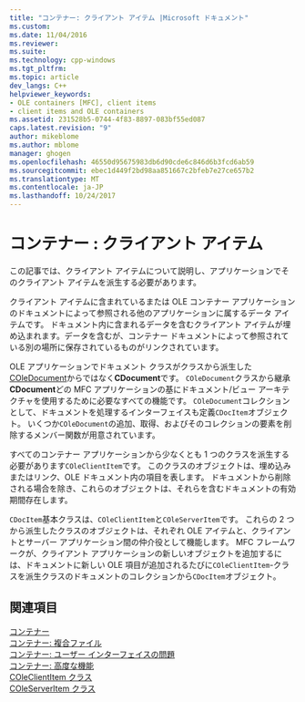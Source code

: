 ```yaml
---
title: "コンテナー: クライアント アイテム |Microsoft ドキュメント"
ms.custom: 
ms.date: 11/04/2016
ms.reviewer: 
ms.suite: 
ms.technology: cpp-windows
ms.tgt_pltfrm: 
ms.topic: article
dev_langs: C++
helpviewer_keywords:
- OLE containers [MFC], client items
- client items and OLE containers
ms.assetid: 231528b5-0744-4f83-8897-083bf55ed087
caps.latest.revision: "9"
author: mikeblome
ms.author: mblome
manager: ghogen
ms.openlocfilehash: 46550d95675983db6d90cde6c846d6b3fcd6ab59
ms.sourcegitcommit: ebec1d449f2bd98aa851667c2bfeb7e27ce657b2
ms.translationtype: MT
ms.contentlocale: ja-JP
ms.lasthandoff: 10/24/2017
---
```

# <a name="containers-client-items"></a>コンテナー : クライアント アイテム
この記事では、クライアント アイテムについて説明し、アプリケーションでそのクライアント アイテムを派生する必要があります。  
  
 クライアント アイテムに含まれているまたは OLE コンテナー アプリケーションのドキュメントによって参照される他のアプリケーションに属するデータ アイテムです。 ドキュメント内に含まれるデータを含むクライアント アイテムが埋め込まれます。データを含むが、コンテナー ドキュメントによって参照されている別の場所に保存されているものがリンクされています。  
  
 OLE アプリケーションでドキュメント クラスがクラスから派生した[COleDocument](../mfc/reference/coledocument-class.md)からではなく**CDocument**です。 `COleDocument`クラスから継承**CDocument**どの MFC アプリケーションの基にドキュメント/ビュー アーキテクチャを使用するために必要なすべての機能です。 `COleDocument`コレクションとして、ドキュメントを処理するインターフェイスも定義`CDocItem`オブジェクト。 いくつか`COleDocument`の追加、取得、およびそのコレクションの要素を削除するメンバー関数が用意されています。  
  
 すべてのコンテナー アプリケーションから少なくとも 1 つのクラスを派生する必要があります`COleClientItem`です。 このクラスのオブジェクトは、埋め込みまたはリンク、OLE ドキュメント内の項目を表します。 ドキュメントから削除される場合を除き、これらのオブジェクトは、それらを含むドキュメントの有効期間存在します。  
  
 `CDocItem`基本クラスは、`COleClientItem`と`COleServerItem`です。 これらの 2 つから派生したクラスのオブジェクトは、それぞれ OLE アイテムと、クライアントとサーバー アプリケーション間の仲介役として機能します。 MFC フレームワークが、クライアント アプリケーションの新しいオブジェクトを追加するには、ドキュメントに新しい OLE 項目が追加されるたびに`COleClientItem`-クラスを派生クラスのドキュメントのコレクションから`CDocItem`オブジェクト。  
  
## <a name="see-also"></a>関連項目  
 [コンテナー](../mfc/containers.md)   
 [コンテナー: 複合ファイル](../mfc/containers-compound-files.md)   
 [コンテナー: ユーザー インターフェイスの問題](../mfc/containers-user-interface-issues.md)   
 [コンテナー: 高度な機能](../mfc/containers-advanced-features.md)   
 [COleClientItem クラス](../mfc/reference/coleclientitem-class.md)   
 [COleServerItem クラス](../mfc/reference/coleserveritem-class.md)
